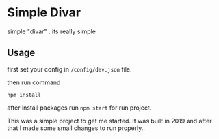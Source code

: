 # Simple Divar

simple "divar" . its really simple


## Usage
first set your config in `/config/dev.json` file.

then run command
```
npm install
```
after install packages run `npm start` for run project.


This was a simple project to get me started. It was built in 2019 and after that I made some small changes to run properly..
